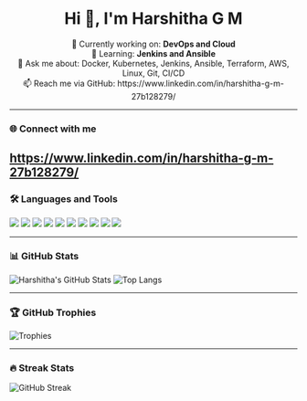 <h1 align="center">Hi 👋, I'm Harshitha G M</h1>

<p align="center">
🚀 Currently working on: <b>DevOps and Cloud</b><br>
🌱 Learning: <b>Jenkins and Ansible</b><br>
💬 Ask me about: Docker, Kubernetes, Jenkins, Ansible, Terraform, AWS, Linux, Git, CI/CD<br>
📫 Reach me via GitHub: https://www.linkedin.com/in/harshitha-g-m-27b128279/ </a>
</p>

---

### 🌐 Connect with me
https://www.linkedin.com/in/harshitha-g-m-27b128279/
---

### 🛠️ Languages and Tools

<p>
  <img src="https://img.shields.io/badge/Linux-FCC624?style=flat&logo=linux&logoColor=black"/>
  <img src="https://img.shields.io/badge/AWS-232F3E?style=flat&logo=amazon-aws&logoColor=white"/>
  <img src="https://img.shields.io/badge/Docker-2496ED?style=flat&logo=docker&logoColor=white"/>
  <img src="https://img.shields.io/badge/Kubernetes-326CE5?style=flat&logo=kubernetes&logoColor=white"/>
  <img src="https://img.shields.io/badge/Terraform-623CE4?style=flat&logo=terraform&logoColor=white"/>
  <img src="https://img.shields.io/badge/Jenkins-D24939?style=flat&logo=jenkins&logoColor=white"/>
  <img src="https://img.shields.io/badge/Ansible-EE0000?style=flat&logo=ansible&logoColor=white"/>
  <img src="https://img.shields.io/badge/Git-F05032?style=flat&logo=git&logoColor=white"/>
  <img src="https://img.shields.io/badge/GitHub-181717?style=flat&logo=github&logoColor=white"/>
  <img src="https://img.shields.io/badge/CI/CD-0A0A0A?style=flat&logo=circleci&logoColor=white"/>
</p>

---

### 📊 GitHub Stats

![Harshitha's GitHub Stats](https://github-readme-stats.vercel.app/api?username=HARSHITHA-G-M&show_icons=true&theme=radical)
![Top Langs](https://github-readme-stats.vercel.app/api/top-langs/?username=HARSHITHA-G-M&layout=compact&theme=radical)

---

### 🏆 GitHub Trophies

![Trophies](https://github-profile-trophy.vercel.app/?username=HARSHITHA-G-M&theme=gruvbox)

---

### 🔥 Streak Stats

![GitHub Streak](https://streak-stats.demolab.com?user=HARSHITHA-G-M&theme=radical)

